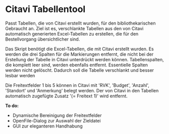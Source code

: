 # Citavi Tabellentool
 Passt Tabellen, die von Citavi erstellt wurden, für den bibliothekarischen Gebraucht an. Ziel ist es, verschlankte Tabellen aus den von Citavi automatisch generierten Excel-Tabellen zu erstellen, die für den Bestellvorgang übersichtlicher sind.
 
 Das Skript benötigt die Excel-Tabellen, die mit Citavi erstellt wurden. Es werden die drei Spalten für die Markierungen entfernt, die nicht bei der Erstellung der Tabelle in Citavi unterdrückt werden können. Tabellenspalten, die komplett leer sind, werden ebenfalls entfernt. Essentielle Spalten werden nicht gelöscht. Dadurch soll die Tabelle verschlankt und besser lesbar werden
 
Die Freitextfelder 1 bis 5 können in Citavi mit 'RVK', 'Budget', 'Anzahl', 'Standort' und 'Anmerkung' belegt werden. Der von Citavi in den Tabellen automatisch zugefügte Zusatz '(= Freitext 1)' wird entfernt.

**To do:** 
- Dynamische Bereinigung der Freitextfelder
- OpenFile-Dialog zur Auswahl der Zieldatei
- GUI zur eleganteren Handhabung
